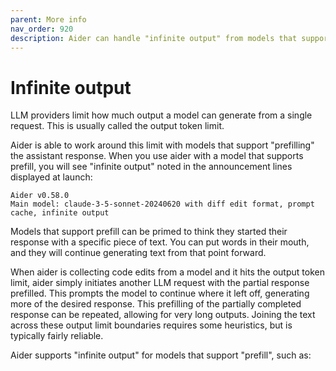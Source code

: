 ```yaml
---
parent: More info
nav_order: 920
description: Aider can handle "infinite output" from models that support prefill.
---
```


# Infinite output

LLM providers limit how much output a model can generate from a single request.
This is usually called the output token limit.

Aider is able to work around this limit with models that support
"prefilling" the assistant response.
When you use aider with a model that supports prefill, you will see
"infinite output" noted in the announcement lines displayed at launch:

```
Aider v0.58.0
Main model: claude-3-5-sonnet-20240620 with diff edit format, prompt cache, infinite output
```

Models that support prefill can be primed to think they started their response
with a specific piece of text.
You can put words in their mouth, and they will continue generating
text from that point forward.

When aider is collecting code edits from a model and
it hits the output token limit,
aider simply initiates another LLM request with the partial
response prefilled.
This prompts the model to continue where it left off,
generating more of the desired response.
This prefilling of the partially completed response can be repeated,
allowing for very long outputs.
Joining the text across these output limit boundaries 
requires some heuristics, but is typically fairly reliable.

Aider supports "infinite output" for models that support "prefill",
such as:

<!--[[[cog
# TODO: list the models
cog.out(text)
]]]-->

<!--[[[end]]]-->


